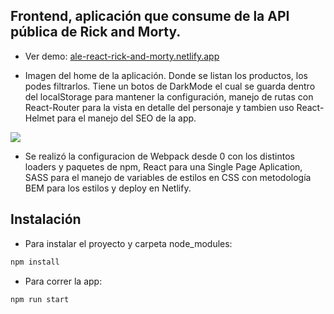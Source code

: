 ## Frontend, aplicación que consume de la API pública de Rick and Morty.

- Ver demo: [ale-react-rick-and-morty.netlify.app](https://ale-react-rick-and-morty.netlify.app/)

- Imagen del home de la aplicación. Donde se listan los productos, los podes filtrarlos. Tiene un botos de DarkMode el cual se guarda dentro del localStorage para mantener la configuración, manejo de rutas con React-Router para la vista en detalle del personaje y tambien uso React-Helmet para el manejo del SEO de la app. 

![](https://i.imgur.com/cfbqxDz.png)

- Se realizó la configuracion de Webpack desde 0 con los distintos loaders y paquetes de npm, React para una Single Page Aplication, SASS para el manejo de variables de estilos en CSS con metodología BEM para los estilos y deploy en Netlify.


## Instalación

- Para instalar el proyecto y carpeta node_modules:

```bash
npm install
```


- Para correr la app:

```bash
npm run start
```